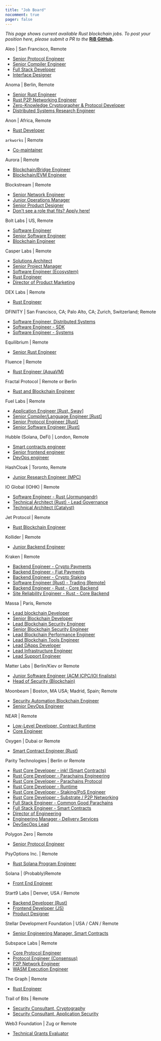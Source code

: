 ```yaml
---
title: "Job Board"
nocomment: true
pager: false
---
```


*This page shows current available Rust blockchain jobs.*
*To post your position here, please submit a PR to the*
**[RiB GitHub][rib-job].**

[rib-job]: https://github.com/rust-in-blockchain/rust-in-blockchain/blob/master/content/job-board.md

Aleo | San Francisco, Remote
- [Senior Protocol Engineer](https://www.aleo.org/jobs/senior-protocol-engineer)
- [Senior Compiler Engineer](https://www.aleo.org/jobs/senior-compiler-engineer)
- [Full Stack Developer](https://www.aleo.org/jobs/full-stack-developer)
- [Interface Designer](https://www.aleo.org/jobs/interface-designer)

Anoma | Berlin, Remote
- [Senior Rust Engineer](https://heliax.dev/jobs/senior-rust-engineer/)
- [Rust P2P Networking Engineer](https://heliax.dev/jobs/rust-p2p-networking-engineer)
- [Zero-Knowledge Cryptographer & Protocol Developer](https://heliax.dev/jobs/zero-knowledge-cryptographer-protocol-developer/)
- [Distributed Systems Research Engineer](https://heliax.dev/jobs/distributed-systems-research-engineer/)

Anon | Africa, Remote
- [Rust Developer](https://proximal-finch-4f9.notion.site/Rust-Developer-for-Blockchain-03afbedc6cf24b188bf9caff0581b958)

`arkworks` | Remote
- [Co-maintainer](https://form.jotform.com/212026632139145)

Aurora | Remote
- [Blockchain/Bridge Engineer](https://docs.google.com/document/d/1xXMEeQffOv2rfPT4jpipwkjo4osmfyAp4eEl51j3dt4/edit?usp=sharing)
- [Blockchain/EVM Engineer](https://docs.google.com/document/d/1VkaXInjgSczOL_R3aKMOnXKv7lFvvL1z__SlZQLfR78/edit?usp=sharing)

Blockstream | Remote
- [Senior Network Engineer](https://grnh.se/6ac8f7f11us)
- [Junior Operations Manager](https://grnh.se/f1c289141us)
- [Senior Product Designer](https://grnh.se/87bf94551us)
- [Don't see a role that fits? Apply here!](https://grnh.se/e53608a01us)

Bolt Labs | US, Remote
- [Software Engineer](https://hackmd.io/@NBpY2rNqQxe6-Vxxmn8bXw/S1pPcX7Pt)
- [Senior Software Engineer](https://hackmd.io/@NBpY2rNqQxe6-Vxxmn8bXw/HytKoEmwY)
- [Blockchain Engineer](https://hackmd.io/@NBpY2rNqQxe6-Vxxmn8bXw/S1l5QGguY)

Casper Labs | Remote
- [Solutions Architect](https://apply.workable.com/casperlabs/j/B0AEE7F01F)
- [Senior Project Manager](https://apply.workable.com/casperlabs/j/E99CD4390F)
- [Software Engineer (Ecosystem)](https://apply.workable.com/casperlabs/j/3B002A4F53)
- [Rust Engineer](https://casperlabs.io/careers/rust-engineer)
- [Director of Product Marketing](https://casperlabs.io/careers/rust-engineer)

DEX Labs | Remote
- [Rust Engineer](https://dex-labs.breezy.hr/p/fea339739adb-rust-engineer)

DFINITY | San Francisco, CA; Palo Alto, CA; Zurich, Switzerland; Remote
- [Software Engineer, Distributed Systems](https://boards.greenhouse.io/dfinity/jobs/4408999002)
- [Software Engineer - SDK](https://boards.greenhouse.io/dfinity/jobs/5516557002)
- [Software Engineer - Systems](https://boards.greenhouse.io/dfinity/jobs/4408974002)

Equilibrium | Remote
- [Senior Rust Engineer](https://www.notion.so/Hiring-Senior-Rust-Engineer-e6c94ccc261f426c80a483c7fc642412)

Fluence | Remote
- [Rust Engineer (AquaVM)](https://docs.google.com/document/d/1941617PiUwIUSccQVS-5UDX8kRitp36mTLBgzVtspfQ/edit?usp=sharing)

Fractal Protocol | Remote or Berlin
- [Rust and Blockchain Engineer](https://gist.github.com/juliosantos/ba6d01ffab39b5c06ea459d88b1f735f)

Fuel Labs | Remote
- [Application Engineer [Rust, Sway]](https://jobs.lever.co/fuellabs/05417e26-4c6a-4be6-8fb9-95b51daf74cd)
- [Senior Compiler/Language Engineer [Rust]](https://jobs.lever.co/fuellabs/5c5e0c29-2657-4046-ae24-0e3674361450)
- [Senior Protocol Engineer [Rust]](https://jobs.lever.co/fuellabs/11f95c0b-e2bb-4e13-bea2-7348b2a491fc)
- [Senior Software Engineer [Rust]](https://jobs.lever.co/fuellabs/13b01903-490a-4497-b778-35434f4188cf)

Hubble (Solana, DeFi) | London, Remote
- [Smart contracts engineer](https://hubble.markets/careers)
- [Senior frontend engineer](https://hubble.markets/careers)
- [DevOps engineer](https://hubble.markets/careers)

HashCloak | Toronto, Remote
- [Junior Research Engineer (MPC)](https://hackmd.io/@hashcloak/HJz2Xn3Z9)

IO Global (IOHK) | Remote
- [Software Engineer - Rust (Jormungandr)](https://apply.workable.com/io-global/j/9278186849/)
- [Technical Architect (Rust) - Lead Governance](https://apply.workable.com/io-global/j/C2F607EEF5/)
- [Technical Architect (Catalyst)](https://apply.workable.com/io-global/j/3DDB40A962/)

Jet Protocol | Remote
- [Rust Blockchain Engineer](https://docs.google.com/document/d/1GXuk2LPxoYxIdQGwsL9IZ34B7WjlgkdJBgY7QBgBIn0)

Kollider | Remote
- [Junior Backend Engineer](https://kollider.homerun.co/junior-backend-engineer/en)

Kraken | Remote
- [Backend Engineer - Crypto Payments](https://jobs.lever.co/kraken/39031c44-2060-467d-8991-79f23deacbb8)
- [Backend Engineer - Fiat Payments](https://jobs.lever.co/kraken/bd3d0185-eb56-441e-8ceb-5757711dae8c)
- [Backend Engineer - Crypto Staking](https://jobs.lever.co/kraken/37dbb8c2-b60c-42bd-a98f-0a3fc8657381)
- [Software Engineer (Rust) - Trading (Remote)](https://jobs.lever.co/kraken/4485f672-dc5f-4e49-a10b-2b0399e28a8d)
- [Backend Engineer - Rust - Core Backend](https://jobs.lever.co/kraken/4019a818-4a7b-46ef-9225-c53c7a7f238c)
- [Site Reliability Engineer - Rust - Core Backend](https://jobs.lever.co/kraken/1c6b290f-e430-430d-9b40-a258d07686b0)

Massa | Paris, Remote
- [Lead blockchain Developer](https://massa.net/lead_blockchain_developer.html)
- [Senior Blockchain Developer](https://massa.net/senior_blockchain_developer.html)
- [Lead Blockchain Security Engineer](https://massa.net/lead_blockchain_security.html)
- [Senior Blockchain Security Engineer](https://massa.net/senior_blockchain_security.html)
- [Lead Blockchain Performance Engineer](https://massa.net/lead_blockchain_performance.html)
- [Lead Blockchain Tools Engineer](https://massa.net/lead_blockchain_tools.html)
- [Lead DApps Developer](https://massa.net/lead_dapps_developer.html)
- [Lead Infrastructure Engineer](https://massa.net/lead_infrastructure_engineer.html)
- [Lead Support Engineer](https://massa.net/lead_support_engineer.html)

Matter Labs | Berlin/Kiev or Remote
- [Junior Software Engineer (ACM ICPC/IOI finalists)](https://www.notion.so/Junior-Software-Engineer-ACM-ICPC-IOI-finalists-2d062b60daf941f792ebac1958244f52)
- [Head of Security (Blockchain)](https://www.notion.so/Head-of-Security-Blockchain-444a7d5f558c412da70c3300815a620a)

Moonbeam | Boston, MA USA; Madrid, Spain; Remote
- [Security Automation Blockchain Engineer](https://www.purestake.com/about/careers/openings/?jobId=d2VA-4HA7Iw6)
- [Senior DevOps Engineer](https://www.purestake.com/about/careers/openings/?jobId=kcxOXVlLN6wg)

NEAR | Remote
- [Low-Level Developer, Contract Runtime](https://docs.google.com/document/d/18HEwef-HDPZ2FPYfaHWpsd-kSF8E4zNpeQVulqhfFSk/edit?usp=sharing)
- [Core Engineer](https://docs.google.com/document/d/1b5oJAM37_B2-stUsJ-xtAIsPnqMwdD0wu30ITvylCHk/edit?usp=sharing)

Oxygen | Dubai or Remote
- [Smart Contract Engineer (Rust)](https://cryptocurrencyjobs.co/engineering/oxygen-smart-contract-engineer-rust/)

Parity Technologies | Berlin or Remote
- [Rust Core Developer - ink! (Smart Contracts)](https://boards.greenhouse.io/parity/jobs/5145492003)
- [Rust Core Developer - Parachains Engineering](https://boards.greenhouse.io/parity/jobs/4683220003)
- [Rust Core Developer - Parachains Protocol](https://boards.greenhouse.io/parity/jobs/4683855003)
- [Rust Core Developer - Runtime](https://boards.greenhouse.io/parity/jobs/4357934003)
- [Rust Core Developer - Staking/PoS Engineer](https://boards.greenhouse.io/parity/jobs/5064110003)
- [Rust Core Developer - Substrate / P2P Networking](https://boards.greenhouse.io/parity/jobs/4344316003)
- [Full Stack Engineer - Common Good Parachains](https://boards.greenhouse.io/parity/jobs/5213777003)
- [Full Stack Engineer - Smart Contracts](https://boards.greenhouse.io/parity/jobs/5135492003)
- [Director of Engineering](https://boards.greenhouse.io/parity/jobs/5245306003)
- [Engineering Manager - Delivery Services](https://boards.greenhouse.io/parity/jobs/5075263003)
- [DevSecOps Lead](https://boards.greenhouse.io/parity/jobs/5095368003)

Polygon Zero | Remote
- [Senior Protocol Engineer](https://mirprotocol.org/careers/protocol-engineer)

PsyOptions Inc. | Remote
- [Rust Solana Program Engineer](https://jobs.solana.com/companies/psyoptions/jobs/5215445-rust-engineer)

Solana | (Probably)Remote
- [Front End Engineer](https://solana.com/frontend-eng-jd.pdf)

Start9 Labs | Denver, USA / Remote
- [Backend Developer (Rust)](https://start9.com/latest/about/jobs#backend-developer-rust)
- [Frontend Developer (JS)](https://start9.com/latest/about/jobs#frontend-developer-js)
- [Product Designer](https://start9.com/latest/about/jobs#product-designer)

Stellar Development Foundation | USA / CAN / Remote
- [Senior Engineering Manager, Smart Contracts](https://boards.greenhouse.io/stellar/jobs/4606832004)

Subspace Labs | Remote
- [Core Protocol Engineer](https://jobs.lever.co/subspacelabs/7f6a654b-60a8-4740-aa19-36b9f7a9e624)
- [Protocol Engineer (Consensus)](https://jobs.lever.co/subspacelabs/d5d62ccb-eaaf-43f4-83ad-11ebff2ce3a0)
- [P2P Network Engineer](https://jobs.lever.co/subspacelabs/6b2c3833-0bbb-409e-9484-049679390756)
- [WASM Execution Engineer](https://jobs.lever.co/subspacelabs/9d8f9b6d-4141-4782-923a-2872a06c723e)

The Graph | Remote
- [Rust Engineer](https://thegraph.com/jobs/rust-engineer)

Trail of Bits | Remote
- [Security Consultant, Cryptography](https://jobs.lever.co/trailofbits/56af8506-3205-4c7b-b28d-ba8292bd1a47)
- [Security Consultant, Application Security](https://jobs.lever.co/trailofbits/8b7f7fc1-efb0-4e89-b406-784c3a2d77e4)

Web3 Foundation | Zug or Remote
- [Technical Grants Evaluator](https://web3.bamboohr.com/jobs/view.php?id=85)
